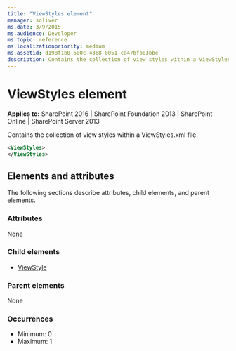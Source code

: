 ```yaml
---
title: "ViewStyles element"
manager: soliver
ms.date: 3/9/2015
ms.audience: Developer
ms.topic: reference
ms.localizationpriority: medium
ms.assetid: d198f1b0-600c-4368-8051-ca47bfb03bbe
description: Contains the collection of view styles within a ViewStyles.xml file.
---
```


# ViewStyles element

**Applies to:** SharePoint 2016 | SharePoint Foundation 2013 | SharePoint Online | SharePoint Server 2013

Contains the collection of view styles within a ViewStyles.xml file.

```XML
<ViewStyles>
</ViewStyles>
```

## Elements and attributes

The following sections describe attributes, child elements, and parent elements.

### Attributes

None

### Child elements

- [ViewStyle](viewstyle-element-list.md)

### Parent elements

None

### Occurrences

- Minimum: 0
- Maximum: 1

<br/>
